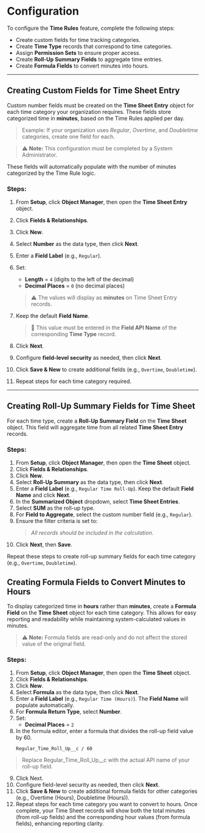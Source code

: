 # Configuration

To configure the **Time Rules** feature, complete the following steps:

- Create custom fields for time tracking categories.
- Create **Time Type** records that correspond to time categories.
- Assign **Permission Sets** to ensure proper access.
- Create **Roll-Up Summary Fields** to aggregate time entries.
- Create **Formula Fields** to convert minutes into hours.

---

## Creating Custom Fields for Time Sheet Entry

Custom number fields must be created on the **Time Sheet Entry** object for each time category your organization requires. These fields store categorized time in **minutes**, based on the Time Rules applied per day.

> Example: If your organization uses *Regular*, *Overtime*, and *Doubletime* categories, create one field for each.

> ⚠️ **Note:** This configuration must be completed by a System Administrator.

These fields will automatically populate with the number of minutes categorized by the Time Rule logic.

### Steps:

1. From **Setup**, click **Object Manager**, then open the **Time Sheet Entry** object.
2. Click **Fields & Relationships**.
3. Click **New**.
4. Select **Number** as the data type, then click **Next**.
5. Enter a **Field Label** (e.g., `Regular`).
6. Set:
   - **Length** = `4` (digits to the left of the decimal)
   - **Decimal Places** = `0` (no decimal places)

   > ⚠️ The values will display as **minutes** on Time Sheet Entry records.

7. Keep the default **Field Name**.

   > 🔑 This value must be entered in the **Field API Name** of the corresponding **Time Type** record.

8. Click **Next**.
9. Configure **field-level security** as needed, then click **Next**.
10. Click **Save & New** to create additional fields (e.g., `Overtime`, `Doubletime`).
11. Repeat steps for each time category required.

---

## Creating Roll-Up Summary Fields for Time Sheet

For each time type, create a **Roll-Up Summary Field** on the **Time Sheet** object. This field will aggregate time from all related **Time Sheet Entry** records.

### Steps:

1. From **Setup**, click **Object Manager**, then open the **Time Sheet** object.
2. Click **Fields & Relationships**.
3. Click **New**.
4. Select **Roll-Up Summary** as the data type, then click **Next**.
5. Enter a **Field Label** (e.g., `Regular Time Roll-Up`). Keep the default **Field Name** and click **Next**.
6. In the **Summarized Object** dropdown, select **Time Sheet Entries**.
7. Select **SUM** as the roll-up type.
8. For **Field to Aggregate**, select the custom number field (e.g., `Regular`).
9. Ensure the filter criteria is set to:
   > *All records should be included in the calculation.*
10. Click **Next**, then **Save**.

Repeat these steps to create roll-up summary fields for each time category (e.g., `Overtime`, `Doubletime`).

## Creating Formula Fields to Convert Minutes to Hours

To display categorized time in **hours** rather than **minutes**, create a **Formula Field** on the **Time Sheet** object for each time category. This allows for easy reporting and readability while maintaining system-calculated values in minutes.

> ⚠️ **Note:** Formula fields are read-only and do not affect the stored value of the original field.

### Steps:

1. From **Setup**, click **Object Manager**, then open the **Time Sheet** object.
2. Click **Fields & Relationships**.
3. Click **New**.
4. Select **Formula** as the data type, then click **Next**.
5. Enter a **Field Label** (e.g., `Regular Time (Hours)`). The **Field Name** will populate automatically.
6. For **Formula Return Type**, select **Number**.
7. Set:
   - **Decimal Places** = `2`
8. In the formula editor, enter a formula that divides the roll-up field value by 60.
   ```plaintext
   Regular_Time_Roll_Up__c / 60
> Replace Regular_Time_Roll_Up__c with the actual API name of your roll-up field.
9. Click Next.
10. Configure field-level security as needed, then click **Next**.
11. Click **Save & New** to create additional formula fields for other categories (e.g., Overtime (Hours), Doubletime (Hours)).
12. Repeat steps for each time category you want to convert to hours.
Once complete, your Time Sheet records will show both the total minutes (from roll-up fields) and the corresponding hour values (from formula fields), enhancing reporting clarity.